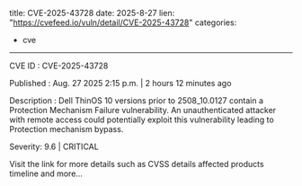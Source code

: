  
title: CVE-2025-43728
date: 2025-8-27
lien: "https://cvefeed.io/vuln/detail/CVE-2025-43728"
categories:
  - cve
---

CVE ID : CVE-2025-43728

Published :  Aug. 27
2025
2:15 p.m. | 2 hours
12 minutes ago

Description : Dell ThinOS 10
versions prior to 2508_10.0127
contain a Protection Mechanism Failure vulnerability. An unauthenticated attacker with remote access could potentially exploit this vulnerability
leading to Protection mechanism bypass.

Severity: 9.6 | CRITICAL

Visit the link for more details
such as CVSS details
affected products
timeline
and more...
